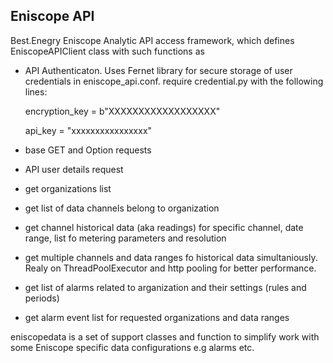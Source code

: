 ## Eniscope API

Best.Enegry Eniscope Analytic API access framework, which defines EniscopeAPIClient class with such functions as
 - API Authenticaton. Uses Fernet library for secure storage of user credentials in eniscope_api.conf. require credential.py with the following lines:

   encryption_key = b"XXXXXXXXXXXXXXXXXX"
   
   api_key = "xxxxxxxxxxxxxxxx"
 - base GET and Option requests
 - API user details request
 - get organizations list
 - get list of data channels belong to organization
 - get channel historical data (aka readings) for specific channel, date range, list fo metering parameters and resolution
 - get multiple channels and data ranges fo historical data simultaniously. Realy on ThreadPoolExecutor and http pooling for better performance.
 - get list of alarms related to arganization and their settings (rules and periods)
 - get alarm event list for requested organizations and data ranges

eniscopedata is a set of support classes and function to simplify work with some Eniscope specific data configurations e.g alarms etc.
